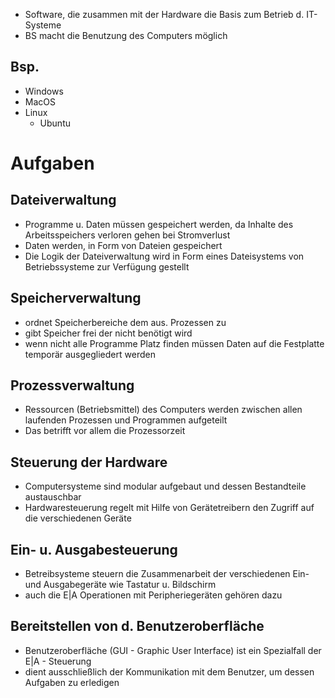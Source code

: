 - Software, die zusammen mit der Hardware die Basis zum Betrieb d. IT-Systeme
- BS macht die Benutzung des Computers möglich

## Bsp.
- Windows
- MacOS
- Linux
	- Ubuntu

# Aufgaben
## Dateiverwaltung
- Programme u. Daten müssen gespeichert werden, da Inhalte des Arbeitsspeichers verloren gehen bei Stromverlust
- Daten werden, in Form von Dateien gespeichert
- Die Logik der Dateiverwaltung wird in Form eines Dateisystems von Betriebssysteme zur Verfügung gestellt
## Speicherverwaltung
- ordnet Speicherbereiche dem aus. Prozessen zu
- gibt Speicher frei der nicht benötigt wird
- wenn nicht alle Programme Platz finden müssen Daten auf die Festplatte temporär ausgegliedert werden

## Prozessverwaltung
- Ressourcen (Betriebsmittel) des Computers werden zwischen allen laufenden Prozessen und Programmen aufgeteilt
- Das betrifft vor allem die Prozessorzeit

## Steuerung der Hardware
- Computersysteme sind modular aufgebaut und dessen Bestandteile austauschbar
- Hardwaresteuerung regelt mit Hilfe von Gerätetreibern den Zugriff auf die verschiedenen Geräte

## Ein- u. Ausgabesteuerung
- Betreibsysteme steuern die Zusammenarbeit der verschiedenen Ein- und Ausgabegeräte
  wie Tastatur u. Bildschirm
- auch die E|A Operationen mit Peripheriegeräten gehören dazu

## Bereitstellen von d. Benutzeroberfläche
- Benutzeroberfläche (GUI - Graphic User Interface) ist ein Spezialfall der E|A - Steuerung
- dient ausschließlich der Kommunikation mit dem Benutzer, um dessen Aufgaben zu erledigen
